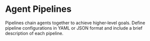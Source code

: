 # Agent Pipelines

Pipelines chain agents together to achieve higher‑level goals.  Define
pipeline configurations in YAML or JSON format and include a brief
description of each pipeline.
